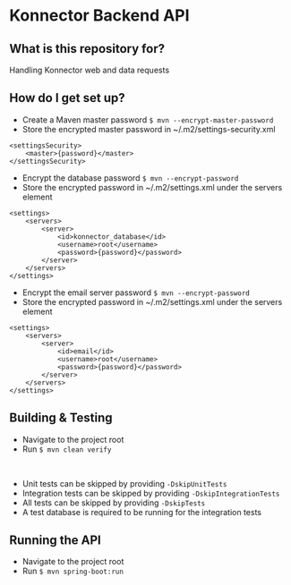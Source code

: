 # Konnector Backend API

## What is this repository for?

Handling Konnector web and data requests

## How do I get set up?

* Create a Maven master password `$ mvn --encrypt-master-password`
* Store the encrypted master password in ~/.m2/settings-security.xml
```
<settingsSecurity>
    <master>{password}</master>
</settingsSecurity>
```

* Encrypt the database password `$ mvn --encrypt-password`
* Store the encrypted password in ~/.m2/settings.xml under the servers element
```
<settings>
    <servers>
        <server>
            <id>konnector_database</id>
            <username>root</username>
            <password>{password}</password>
        </server>
    </servers>
</settings>
```

* Encrypt the email server password `$ mvn --encrypt-password`
* Store the encrypted password in ~/.m2/settings.xml under the servers element
```
<settings>
    <servers>
        <server>
            <id>email</id>
            <username>root</username>
            <password>{password}</password>
        </server>
    </servers>
</settings>
```

## Building & Testing

* Navigate to the project root
* Run `$ mvn clean verify`

<br/>

* Unit tests can be skipped by providing `-DskipUnitTests`
* Integration tests can be skipped by providing `-DskipIntegrationTests`
* All tests can be skipped by providing `-DskipTests`
* A test database is required to be running for the integration tests

## Running the API

* Navigate to the project root
* Run `$ mvn spring-boot:run`
